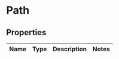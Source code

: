 # Path

## Properties
Name | Type | Description | Notes
------------ | ------------- | ------------- | -------------


